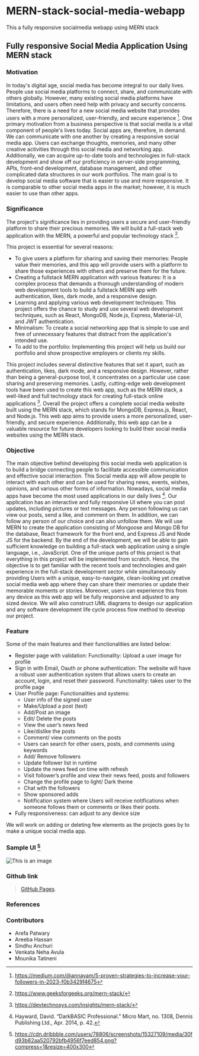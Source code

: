 # MERN-stack-social-media-webapp
This a fully responsive socialmedia webapp using MERN stack

## Fully responsive Social Media Application Using MERN stack
### Motivation

In today's digital age, social media has become integral to our daily lives. People use social 
media platforms to connect, share, and communicate with others globally. However, many 
existing social media platforms have limitations, and users often need help with privacy and 
security concerns. Therefore, there is a need for a new social media website that provides users 
with a more personalized, user-friendly, and secure experience [^1].
One primary motivation from a business perspective is that social media is a vital component of 
people's lives today. Social apps are, therefore, in demand. We can communicate with one 
another by creating a responsive social media app. Users can exchange thoughts, memories, and 
many other creative activities through this social media and networking app. Additionally, we
can acquire up-to-date tools and technologies in full-stack development and show off our 
proficiency in server-side programming, APIs, front-end development, database management, 
and other complicated data structures in our work portfolios. 
The main goal is to develop social media software that is easier to use and more responsive. It is 
comparable to other social media apps in the market; however, it is much easier to use than other 
apps.

### Significance

The project's significance lies in providing users a secure and user-friendly platform to share 
their precious memories. We will build a full-stack web application with the MERN, a powerful 
and popular technology stack [^3].

This project is essential for several reasons:

- To give users a platform for sharing and saving their memories: People value their 
  memories, and this app will provide users with a platform to share those experiences with 
  others and preserve them for the future.
- Creating a fullstack MERN application with various features: It is a complex process 
  that demands a thorough understanding of modern web development tools to build a fullstack     MERN app with authentication, likes, dark mode, and a responsive design.
- Learning and applying various web development techniques: This project offers the 
  chance to study and use several web development techniques, such as React, MongoDB, 
  Node.js, Express, Material-UI, and JWT authentication.
- Minimalism: To create a social networking app that is simple to use and free of 
  unnecessary features that distract from the application's intended use.
- To add to the portfolio: Implementing this project will help us build our portfolio and 
  show prospective employers or clients my skills.
  
This project includes several distinctive features that set it apart, such as authentication, likes, 
dark mode, and a responsive design. However, rather than being a general-purpose tool, it 
concentrates on a particular use case: sharing and preserving memories. Lastly, cutting-edge web 
development tools have been used to create this web app, such as the MERN stack, a well-liked 
and full technology stack for creating full-stack online applications [^4].
Overall the project offers a complete social media website built using the MERN stack, which 
stands for MongoDB, Express.js, React, and Node.js. This web app aims to provide users a more 
personalized, user-friendly, and secure experience. Additionally, this web app can be a valuable 
resource for future developers looking to build their social media websites using the MERN 
stack.

### Objective

The main objective behind developing this social media web application is to build a bridge 
connecting people to facilitate accessible communication and effective social interaction. This 
Social media app will allow people to interact with each other and can be used for sharing news, 
events, wishes, opinions, and various other forms of information. Nowadays, social media apps 
have become the most used applications in our daily lives [^2].
Our application has an interactive and fully responsive UI where you can post updates, including 
pictures or text messages. Any person following us can view our posts, send a like, and comment 
on them. In addition, we can follow any person of our choice and can also unfollow them.
We will use MERN to create the application consisting of Mongoose and Mongo DB for the 
database, React framework for the front end, and Express JS and Node JS for the backend. By 
the end of the development, we will be able to gain sufficient knowledge on building a full-stack 
web application using a single language, i.e., JavaScript.
One of the unique parts of this project is that everything in this project will be implemented from 
scratch. Hence, the objective is to get familiar with the recent tools and technologies and gain 
experience in the full-stack development sector while simultaneously providing Users with a 
unique, easy-to-navigate, clean-looking yet creative social media web app where they can share 
their memories or update their memorable moments or stories. Moreover, users can experience 
this from any device as this web app will be fully responsive and adjusted to any sized device.
We will also construct UML diagrams to design our application and any software development 
life cycle process flow method to develop our project.

### Feature

Some of the main features and their functionalities are listed below:
- Register page with validation:
  Functionality: Upload a user image for profile
- Sign in with Email, Oauth or phone authentication: The website will have a robust user 
  authentication system that allows users to create an account, login, and reset their 
  password.
  Functionality: takes user to the profile page
- User Profile page:
  Functionalities and systems: 
     - User info of the signed user
     - Make/Upload a post (text)
     - Add/Post an image
     - Edit/ Delete the posts
     - View the user’s news feed
     - Like/dislike the posts
     - Comment/ view comments on the posts
     - Users can search for other users, posts, and comments using keywords
     - Add/ Remove followers
     - Update follower list in runtime
     - Update the news feed on time with refresh
     - Visit follower’s profile and view their news feed, posts and followers
     - Change the profile page to light/ Dark theme
     - Chat with the followers
     - Show sponsored adds
     - Notification system where Users will receive notifications when someone follows 
       them or comments or likes their posts.
- Fully responsiveness: can adjust to any device size

We will work on adding or deleting few elements as the projects goes by to make a unique social 
media app.

### Sample UI [^5]

![This is an image](https://cdn.dribbble.com/users/78806/screenshots/15327109/media/30fd93b62aa520792bfb4956f7eed854.png?compress=1&resize=400x300)

### Github link
> [GitHub Pages](https://github.com/areepatw96/MERN-stack-social-media-webapp).
### References

[^1]: https://medium.com/@annayam/5-proven-strategies-to-increase-your-followers-in-2023-f0b3429f4675

[^2]:  Hayward, David. “DarkBASIC Professional.” Micro Mart, no. 1308, Dennis Publishing Ltd., 
Apr. 2014, p. 42.

[^3]: https://www.geeksforgeeks.org/mern-stack/

[^4]: https://devtechnosys.com/insights/mern-stack/

[^5]: https://cdn.dribbble.com/users/78806/screenshots/15327109/media/30fd93b62aa520792bfb4956f7eed854.png?compress=1&resize=400x300

### Contributors
 - Arefa Patwary 
 - Areeba Hassan 
 - Sindhu Anchuri
 - Venkata Neha Avula
 - Mounika Tatineni
